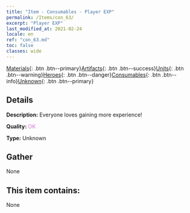```yaml
---
title: "Item - Consumables - Player EXP"
permalink: /Items/con_63/
excerpt: "Player EXP"
last_modified_at: 2021-02-24
locale: en
ref: "con_63.md"
toc: false
classes: wide
---
```

 [Materials](/Items/){: .btn .btn--primary}[Artifacts](/Items/Artifacts/){: .btn .btn--success}[Units](/Items/Units/){: .btn .btn--warning}[Heroes](/Items/Heroes/){: .btn .btn--danger}[Consumables](/Items/Consumables/){: .btn .btn--info}[Unknown](/Items/Unknown/){: .btn .btn--primary}

## Details
 **Description:** Everyone loves gaining more experience!

 **Quality:** <span style="color: #DA70D6">OK</span>

 **Type:** Unknown

## Gather

  None

## This item contains:

  None

